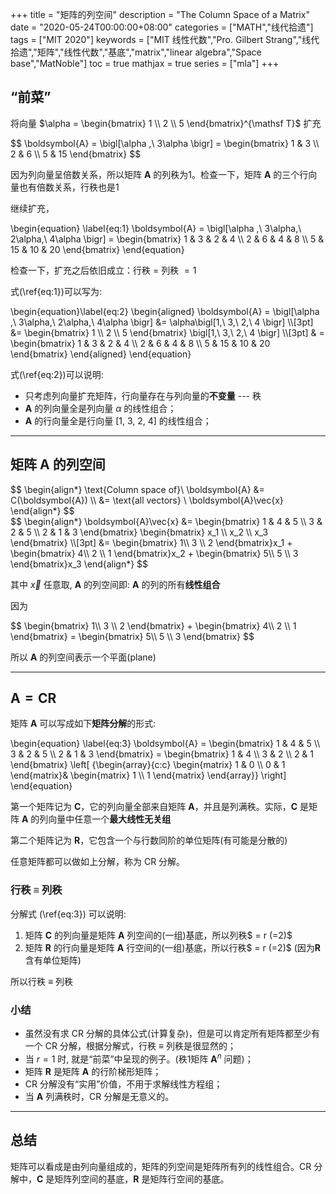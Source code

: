 +++
title = "矩阵的列空间"
description = "The Column Space of a Matrix"
date = "2020-05-24T00:00:00+08:00"
categories = ["MATH","线代拾遗"]
tags = ["MIT 2020"]
keywords = ["MIT 线性代数","Pro. Gilbert Strang","线代拾遗","矩阵","线性代数","基底","matrix","linear algebra","Space base","MatNoble"]
toc = true
mathjax = true
series = ["mla"]
+++

## “前菜”

将向量 <span>$\alpha = \begin{bmatrix} 1 \\ 2 \\ 5 \end{bmatrix}^{\mathsf T}$</span> 扩充

<div>
  $$
  \boldsymbol{A} = \bigl[\alpha ,\ 3\alpha \bigr] = \begin{bmatrix} 1 & 3 \\ 2 & 6 \\ 5 & 15 \end{bmatrix}
  $$
</div>

因为列向量呈倍数关系，所以矩阵 $\boldsymbol{A}$ 的列秩为$1$。检查一下，矩阵 $\boldsymbol{A}$ 的三个行向量也有倍数关系，行秩也是$1$

继续扩充，

<div>
  \begin{equation} \label{eq:1}
  \boldsymbol{A} = \bigl[\alpha ,\ 3\alpha,\ 2\alpha,\ 4\alpha  \bigr] = \begin{bmatrix} 1 & 3 & 2 & 4 \\ 2 & 6 & 4 & 8 \\ 5 & 15 & 10 & 20 \end{bmatrix}
  \end{equation}
</div>

检查一下，扩充之后依旧成立：行秩 $=$ 列秩 $= 1$

式(\ref{eq:1})可以写为:

<div>
  \begin{equation}\label{eq:2}
  \begin{aligned}
  \boldsymbol{A} = \bigl[\alpha ,\ 3\alpha,\ 2\alpha,\ 4\alpha  \bigr] &= \alpha\bigl[1,\ 3,\ 2,\ 4 \bigr] \\[3pt]
   &= \begin{bmatrix} 1 \\ 2 \\ 5 \end{bmatrix} \bigl[1,\ 3,\ 2,\ 4 \bigr] \\[3pt]
  & = \begin{bmatrix} 1 & 3 & 2 & 4 \\ 2 & 6 & 4 & 8 \\ 5 & 15 & 10 & 20 \end{bmatrix}
  \end{aligned}
  \end{equation}
</div>

式(\ref{eq:2})可以说明:

- 只考虑列向量扩充矩阵，行向量存在与列向量的**不变量** --- 秩
- $\boldsymbol{A}$ 的列向量全是列向量 $\alpha$ 的线性组合；
- $\boldsymbol{A}$ 的行向量全是行向量 $\bigl[1,\ 3,\ 2,\ 4 \bigr]$ 的线性组合；

<hr>

## 矩阵 $\boldsymbol{A}$ 的列空间

<div>
$$
\begin{align*}
  \text{Column space of}\ \boldsymbol{A} &= C(\boldsymbol{A}) \\ &= \text{all vectors} \ \boldsymbol{A}\vec{x}
\end{align*}
$$
</div>

<div>
$$
\begin{align*}
\boldsymbol{A}\vec{x} &= \begin{bmatrix} 1 & 4 & 5 \\
  3 & 2 & 5 \\
  2 & 1 & 3 \end{bmatrix} \begin{bmatrix} x_1 \\ x_2 \\ x_3 \end{bmatrix} \\[3pt]
  &= \begin{bmatrix} 1\\ 3 \\ 2 \end{bmatrix}x_1 + \begin{bmatrix} 4\\ 2 \\ 1 \end{bmatrix}x_2 + \begin{bmatrix} 5\\ 5 \\ 3 \end{bmatrix}x_3 
\end{align*}
$$
</div>

其中 $\vec{x}$ 任意取, $\boldsymbol{A}$ 的列空间即: $\boldsymbol{A}$ 的列的所有**线性组合**

因为

<div>
$$
\begin{bmatrix} 1\\ 3 \\ 2 \end{bmatrix} + \begin{bmatrix} 4\\ 2 \\ 1 \end{bmatrix} = \begin{bmatrix} 5\\ 5 \\ 3 \end{bmatrix}
$$
</div>

所以 $\boldsymbol{A}$ 的列空间表示一个平面(plane)

<hr>

## $\boldsymbol{A} = \boldsymbol{C}\boldsymbol{R}$

矩阵 $\boldsymbol{A}$ 可以写成如下**矩阵分解**的形式:

<div>
  \begin{equation} \label{eq:3}
  \boldsymbol{A} = \begin{bmatrix} 1 & 4 & 5 \\
  3 & 2 & 5 \\
  2 & 1 & 3 \end{bmatrix} = \begin{bmatrix} 1 & 4 \\
  3 & 2 \\
  2 & 1 \end{bmatrix} \left[ {\begin{array}{c:c}
		\begin{matrix}
			1 & 0 \\
      0 & 1
		\end{matrix}&
		\begin{matrix}
			1 \\
      1
		\end{matrix}
\end{array}} \right] 
  \end{equation}
</div>

第一个矩阵记为 $\boldsymbol{C}$，它的列向量全部来自矩阵 $\boldsymbol{A}$，并且是列满秩。实际，$\boldsymbol{C}$ 是矩阵 $\boldsymbol{A}$ 的列向量中任意一个**最大线性无关组**

第二个矩阵记为 $\boldsymbol{R}$，它包含一个与行数同阶的单位矩阵(有可能是分散的)

任意矩阵都可以做如上分解，称为 CR 分解。

### 行秩 $\equiv$ 列秩

分解式 (\ref{eq:3}) 可以说明:

1. 矩阵 $\boldsymbol{C}$ 的列向量是矩阵 $\boldsymbol{A}$ 列空间的(一组)基底，所以列秩$ = r (=2)$ 
2. 矩阵 $\boldsymbol{R}$ 的行向量是矩阵 $\boldsymbol{A}$ 行空间的(一组)基底，所以行秩$ = r (=2)$ (因为$\boldsymbol{R}$ 含有单位矩阵)

所以行秩 $\equiv$ 列秩

### 小结

- 虽然没有求 CR 分解的具体公式(计算复杂)，但是可以肯定所有矩阵都至少有一个 CR 分解，根据分解式，行秩 $\equiv$ 列秩是很显然的；
- 当 $r=1$ 时, 就是“前菜”中呈现的例子。(秩1矩阵 $\boldsymbol{A}^n$ 问题)；
- 矩阵 $\boldsymbol{R}$ 是矩阵 $\boldsymbol{A}$ 的行阶梯形矩阵；
- CR 分解没有“实用”价值，不用于求解线性方程组；
- 当 $\boldsymbol{A}$ 列满秩时，CR 分解是无意义的。

<hr />

## 总结

矩阵可以看成是由列向量组成的，矩阵的列空间是矩阵所有列的线性组合。CR 分解中，$\boldsymbol{C}$ 是矩阵列空间的基底，$\boldsymbol{R}$ 是矩阵行空间的基底。
